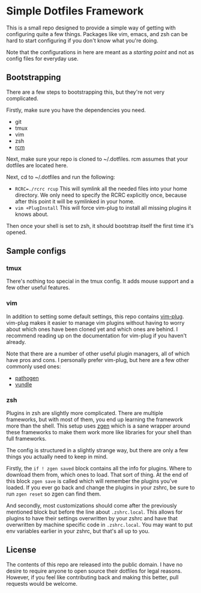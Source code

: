 # Simple Dotfiles Framework

This is a small repo designed to provide a simple way of getting with
configuring quite a few things. Packages like vim, emacs, and zsh can be hard
to start configuring if you don't know what you're doing.

Note that the configurations in here are meant as a *starting point* and not as
config files for everyday use.

## Bootstrapping

There are a few steps to bootstrapping this, but they're not very complicated.

Firstly, make sure you have the dependencies you need.

* git
* tmux
* vim
* zsh
* [rcm](https://github.com/thoughtbot/rcm)

Next, make sure your repo is cloned to ~/.dotfiles. rcm assumes that your
dotfiles are located here.

Next, cd to ~/.dotfiles and run the following:

* `RCRC=./rcrc rcup` This will symlink all the needed files into your home
directory. We only need to specify the RCRC explicitly once, because after
this point it will be symlinked in your home.
* `vim +PlugInstall` This will force vim-plug to install all missing plugins
it knows about.

Then once your shell is set to zsh, it should bootstrap itself the first time
it's opened.

## Sample configs

### tmux

There's nothing too special in the tmux config. It adds mouse support and a
few other useful features.

### vim

In addition to setting some default settings, this repo contains
[vim-plug](https://github.com/junegunn/vim-plug). vim-plug makes it easier to
manage vim plugins without having to worry about which ones have been cloned
yet and which ones are behind. I recommend reading up on the documentation for
vim-plug if you haven't already.

Note that there are a number of other useful plugin managers, all of which
have pros and cons. I personally prefer vim-plug, but here are a few other
commonly used ones:

* [pathogen](https://github.com/tpope/vim-pathogen)
* [vundle](https://github.com/VundleVim/Vundle.vim)

### zsh

Plugins in zsh are slightly more complicated. There are multiple frameworks,
but with most of them, you end up learning the framework more than the shell.
This setup uses [zgen](https://github.com/tarjoilija/zgen) which is a sane
wrapper around these frameworks to make them work more like libraries for your
shell than full frameworks.

The config is structured in a slightly strange way, but there are only a few things you actually need to keep in mind.

Firstly, the `if ! zgen saved` block contains all the info for plugins. Where
to download them from, which ones to load. That sort of thing. At the end of
this block `zgen save` is called which will remember the plugins you've
loaded. If you ever go back and change the plugins in your zshrc, be sure to
run `zgen reset` so zgen can find them.

And secondly, most customizations should come after the previously mentioned block
but before the line about `.zshrc.local`. This allows for plugins to have
their settings overwritten by your zshrc and have that overwritten by machine
specific code in `.zshrc.local`. You may want to put env variables earlier in
your zshrc, but that's all up to you.

## License

The contents of this repo are released into the public domain. I have no
desire to require anyone to open source their dotfiles for legal reasons.
However, if you feel like contributing back and making this better, pull
requests would be welcome.
